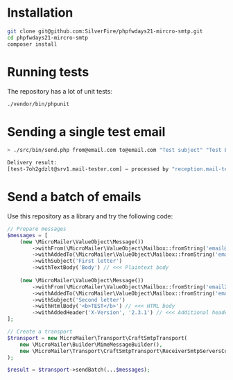 # Installation

```bash
git clone git@github.com:SilverFire/phpfwdays21-mircro-smtp.git
cd phpfwdays21-mircro-smtp
composer install
```

# Running tests

The repository has a lot of unit tests:

```bash
./vendor/bin/phpunit
```

# Sending a single test email

```bash
> ./src/bin/send.php from@email.com to@email.com "Test subject" "Test Body"

Delivery result: 
[test-7oh2gdzlt@srv1.mail-tester.com] – processed by "reception.mail-tester.com", result: 0 (OK)
```

# Send a batch of emails

Use this repository as a library and try the following code:

```php
// Prepare messages
$messages = [
    (new \MicroMailer\ValueObject\Message())
        ->withFrom(\MicroMailer\ValueObject\Mailbox::fromString('email@test.com'))
        ->withAddedTo(\MicroMailer\ValueObject\Mailbox::fromString('email2@test.com'))
        ->withSubject('First letter')
        ->withTextBody('Body') // <<< Plaintext body
        
    (new \MicroMailer\ValueObject\Message())
        ->withFrom(\MicroMailer\ValueObject\Mailbox::fromString('email2@test.com'))
        ->withAddedTo(\MicroMailer\ValueObject\Mailbox::fromString('email3@test.com'))
        ->withSubject('Second letter')
        ->withHtmlBody('<b>TEST</b>') // <<< HTML body
        ->withAddedHeader('X-Version', '2.3.1') // <<< Additional headers
];

// Create a transport
$transport = new MicroMailer\Transport\CraftSmtpTransport(
    new \MicroMailer\Builder\MimeMessageBuilder(),
    new \MicroMailer\Transport\CraftSmtpTransport\ReceiverSmtpServersCollector(),
);

$result = $transport->sendBatch(...$messages);
```
